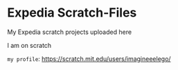 # Expedia Scratch-Files
My Expedia scratch projects uploaded here

I am on scratch

`my profile`: https://scratch.mit.edu/users/imagineeelego/
